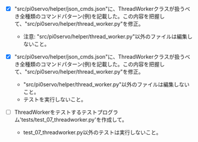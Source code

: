   - [x] "src/pi0servo/helper/json_cmds.json"に、ThreadWorkerクラスが扱うべき全種類のコマンドパターン(例)を記載した。この内容を把握して、"src/pi0servo/helper/thread_worker.py"を修正。
    - 注意: "src/pi0servo/helper/thread_worker.py"以外のファイルは編集しないこと。

  - [x] "src/pi0servo/helper/json_cmds.json"に、ThreadWorkerクラスが扱うべき全種類のコマンドパターン(例)を記載した。この内容を把握して、"src/pi0servo/helper/thread_worker.py"を修正。
    - "src/pi0servo/helper/thread_worker.py"以外のファイルは編集しないこと。
    - テストを実行しないこと。

  - [ ] ThreadWorkerをテストするテストプログラム'tests/test_07_threadworker.py'を作成して。
    - test_07_threadworker.py以外のテストは実行しないこと。
